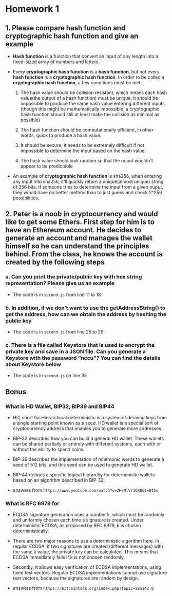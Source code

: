 # Homework 1

## 1. Please compare hash function and cryptographic hash function and give an example

- **Hash function** is a function that convert an input of any length into a fixed-sized array of numbers and letters.
- Every **cryptographic hash function** is a **hash function**, but not every **hash function** is a **cryptographic hash function**. In order to be called a **cryptographic hash function**, a few conditions must be met.

  1. The hash value should be collision resistant, which means each hash value(the output of a hash function) must be unique, it should be impossible to produce the same hash value entering different inputs. (though this might be mathematically impossible, a cryptographic hash function should still at least make the collision as minimal as possible)

  2. The hash function should be computationally efficient, in other words, quick to produce a hash value.

  3. It should be secure, it needs to be extremely difficult if not impossible to determine the input based on the hash value.

  4. The hash value should look random so that the ouput wouldn't appear to be predictable

- An example of **cryptographic hash function** is sha256, when entering any input into sha256, it'll quickly return a unique(almost unique) string of 256 bits. If someone tries to determine the input from a given ouput, they would have no better method than to just guess and check 2^256 possibilities.

## 2. Peter is a noob in cryptocurrency and would like to get some Ethers. First step for him is to have an Ethereum account. He decides to generate an account and manages the wallet himself so he can understand the principles behind. From the class, he knows the account is created by the following steps

### a. Can you print the private/public key with hex string representation? Please give us an example

- The code is in `second.js` from line 11 to 18

### b. In addition, if we don’t want to use the getAddressString() to get the address, how can we obtain the address by hashing the public key

- The code is in `second.js` from line 25 to 29

### c. There is a file called Keystore that is used to encrypt the private key and save in a JSON file. Can you generate a Keystore with the password “nccu”? You can find the details about Keystore below

- The code is in `second.js` on line 35

## Bonus

### What is HD Wallet, BIP32, BIP39 and BIP44

- HD, short for Hierarchical deterministic is a system of deriving keys from a single starting point known as a seed. HD wallet is a special sort of cryptocurrency address that enables you to generate more addresses.

- BIP-32 describes how you can build a general HD wallet. These wallets can be shared partially or entirely with different systems, each with or without the ability to spend coins.

- BIP-39 describes the implementation of mnemonic words to generate a seed of 512 bits, and this seed can be used to generate HD wallet.

- BIP-44 defines a specific logical hierarchy for deterministic wallets based on an algorithm described in BIP-32.

- answers from `https://www.youtube.com/watch?v=2HrMlVr1QX8&t=815s`

### What is RFC 6979 for

- ECDSA signature generation uses a number k, which must be randomly and uniformly chosen each time a signature is created. Under deterministic ECDSA, as proposed by RFC 6979, k is chosen deterministically.

- There are two major reasons to use a deterministic algorithm here. In regular ECDSA, if two signatures are created (different messages) with the same k value, the private key can be calculated. This means that ECDSA immediately fails if k is not chosen randomly.

- Secondly, it allows easy verification of ECDSA implementations, using fixed test vectors. Regular ECDSA implementations cannot use signature test vectors, because the signatures are random by design.

- answers from `https://bitcointalk.org/index.php?topic=285142.0`
